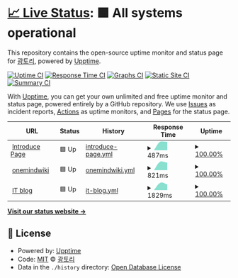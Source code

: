 # [📈 Live Status](https://status.gwto.cc): <!--live status--> **🟩 All systems operational**

This repository contains the open-source uptime monitor and status page for [광토리](https://gwangtori.com), powered by [Upptime](https://github.com/upptime/upptime).

[![Uptime CI](https://github.com/Gwangtori/upptime/workflows/Uptime%20CI/badge.svg)](https://github.com/Gwangtori/upptime/actions?query=workflow%3A%22Uptime+CI%22)
[![Response Time CI](https://github.com/Gwangtori/upptime/workflows/Response%20Time%20CI/badge.svg)](https://github.com/Gwangtori/upptime/actions?query=workflow%3A%22Response+Time+CI%22)
[![Graphs CI](https://github.com/Gwangtori/upptime/workflows/Graphs%20CI/badge.svg)](https://github.com/Gwangtori/upptime/actions?query=workflow%3A%22Graphs+CI%22)
[![Static Site CI](https://github.com/Gwangtori/upptime/workflows/Static%20Site%20CI/badge.svg)](https://github.com/Gwangtori/upptime/actions?query=workflow%3A%22Static+Site+CI%22)
[![Summary CI](https://github.com/Gwangtori/upptime/workflows/Summary%20CI/badge.svg)](https://github.com/Gwangtori/upptime/actions?query=workflow%3A%22Summary+CI%22)

With [Upptime](https://upptime.js.org), you can get your own unlimited and free uptime monitor and status page, powered entirely by a GitHub repository. We use [Issues](https://github.com/Gwangtori/upptime/issues) as incident reports, [Actions](https://github.com/Gwangtori/upptime/actions) as uptime monitors, and [Pages](https://status.gwto.cc) for the status page.

<!--start: status pages-->
<!-- This summary is generated by Upptime (https://github.com/upptime/upptime) -->
<!-- Do not edit this manually, your changes will be overwritten -->
<!-- prettier-ignore -->
| URL | Status | History | Response Time | Uptime |
| --- | ------ | ------- | ------------- | ------ |
| <img alt="" src="https://icons.duckduckgo.com/ip3/me.gwangtori.com.ico" height="13"> [Introduce Page](https://me.gwangtori.com) | 🟩 Up | [introduce-page.yml](https://github.com/Gwangtori/upptime/commits/HEAD/history/introduce-page.yml) | <details><summary><img alt="Response time graph" src="./graphs/introduce-page/response-time-week.png" height="20"> 487ms</summary><br><a href="https://status.gwto.cc/history/introduce-page"><img alt="Response time 487" src="https://img.shields.io/endpoint?url=https%3A%2F%2Fraw.githubusercontent.com%2FGwangtori%2Fupptime%2FHEAD%2Fapi%2Fintroduce-page%2Fresponse-time.json"></a><br><a href="https://status.gwto.cc/history/introduce-page"><img alt="24-hour response time 487" src="https://img.shields.io/endpoint?url=https%3A%2F%2Fraw.githubusercontent.com%2FGwangtori%2Fupptime%2FHEAD%2Fapi%2Fintroduce-page%2Fresponse-time-day.json"></a><br><a href="https://status.gwto.cc/history/introduce-page"><img alt="7-day response time 487" src="https://img.shields.io/endpoint?url=https%3A%2F%2Fraw.githubusercontent.com%2FGwangtori%2Fupptime%2FHEAD%2Fapi%2Fintroduce-page%2Fresponse-time-week.json"></a><br><a href="https://status.gwto.cc/history/introduce-page"><img alt="30-day response time 487" src="https://img.shields.io/endpoint?url=https%3A%2F%2Fraw.githubusercontent.com%2FGwangtori%2Fupptime%2FHEAD%2Fapi%2Fintroduce-page%2Fresponse-time-month.json"></a><br><a href="https://status.gwto.cc/history/introduce-page"><img alt="1-year response time 487" src="https://img.shields.io/endpoint?url=https%3A%2F%2Fraw.githubusercontent.com%2FGwangtori%2Fupptime%2FHEAD%2Fapi%2Fintroduce-page%2Fresponse-time-year.json"></a></details> | <details><summary><a href="https://status.gwto.cc/history/introduce-page">100.00%</a></summary><a href="https://status.gwto.cc/history/introduce-page"><img alt="All-time uptime 100.00%" src="https://img.shields.io/endpoint?url=https%3A%2F%2Fraw.githubusercontent.com%2FGwangtori%2Fupptime%2FHEAD%2Fapi%2Fintroduce-page%2Fuptime.json"></a><br><a href="https://status.gwto.cc/history/introduce-page"><img alt="24-hour uptime 100.00%" src="https://img.shields.io/endpoint?url=https%3A%2F%2Fraw.githubusercontent.com%2FGwangtori%2Fupptime%2FHEAD%2Fapi%2Fintroduce-page%2Fuptime-day.json"></a><br><a href="https://status.gwto.cc/history/introduce-page"><img alt="7-day uptime 100.00%" src="https://img.shields.io/endpoint?url=https%3A%2F%2Fraw.githubusercontent.com%2FGwangtori%2Fupptime%2FHEAD%2Fapi%2Fintroduce-page%2Fuptime-week.json"></a><br><a href="https://status.gwto.cc/history/introduce-page"><img alt="30-day uptime 100.00%" src="https://img.shields.io/endpoint?url=https%3A%2F%2Fraw.githubusercontent.com%2FGwangtori%2Fupptime%2FHEAD%2Fapi%2Fintroduce-page%2Fuptime-month.json"></a><br><a href="https://status.gwto.cc/history/introduce-page"><img alt="1-year uptime 100.00%" src="https://img.shields.io/endpoint?url=https%3A%2F%2Fraw.githubusercontent.com%2FGwangtori%2Fupptime%2FHEAD%2Fapi%2Fintroduce-page%2Fuptime-year.json"></a></details>
| <img alt="" src="https://icons.duckduckgo.com/ip3/onemind.gwto.cc.ico" height="13"> [onemindwiki](https://onemind.gwto.cc) | 🟩 Up | [onemindwiki.yml](https://github.com/Gwangtori/upptime/commits/HEAD/history/onemindwiki.yml) | <details><summary><img alt="Response time graph" src="./graphs/onemindwiki/response-time-week.png" height="20"> 821ms</summary><br><a href="https://status.gwto.cc/history/onemindwiki"><img alt="Response time 821" src="https://img.shields.io/endpoint?url=https%3A%2F%2Fraw.githubusercontent.com%2FGwangtori%2Fupptime%2FHEAD%2Fapi%2Fonemindwiki%2Fresponse-time.json"></a><br><a href="https://status.gwto.cc/history/onemindwiki"><img alt="24-hour response time 821" src="https://img.shields.io/endpoint?url=https%3A%2F%2Fraw.githubusercontent.com%2FGwangtori%2Fupptime%2FHEAD%2Fapi%2Fonemindwiki%2Fresponse-time-day.json"></a><br><a href="https://status.gwto.cc/history/onemindwiki"><img alt="7-day response time 821" src="https://img.shields.io/endpoint?url=https%3A%2F%2Fraw.githubusercontent.com%2FGwangtori%2Fupptime%2FHEAD%2Fapi%2Fonemindwiki%2Fresponse-time-week.json"></a><br><a href="https://status.gwto.cc/history/onemindwiki"><img alt="30-day response time 821" src="https://img.shields.io/endpoint?url=https%3A%2F%2Fraw.githubusercontent.com%2FGwangtori%2Fupptime%2FHEAD%2Fapi%2Fonemindwiki%2Fresponse-time-month.json"></a><br><a href="https://status.gwto.cc/history/onemindwiki"><img alt="1-year response time 821" src="https://img.shields.io/endpoint?url=https%3A%2F%2Fraw.githubusercontent.com%2FGwangtori%2Fupptime%2FHEAD%2Fapi%2Fonemindwiki%2Fresponse-time-year.json"></a></details> | <details><summary><a href="https://status.gwto.cc/history/onemindwiki">100.00%</a></summary><a href="https://status.gwto.cc/history/onemindwiki"><img alt="All-time uptime 100.00%" src="https://img.shields.io/endpoint?url=https%3A%2F%2Fraw.githubusercontent.com%2FGwangtori%2Fupptime%2FHEAD%2Fapi%2Fonemindwiki%2Fuptime.json"></a><br><a href="https://status.gwto.cc/history/onemindwiki"><img alt="24-hour uptime 100.00%" src="https://img.shields.io/endpoint?url=https%3A%2F%2Fraw.githubusercontent.com%2FGwangtori%2Fupptime%2FHEAD%2Fapi%2Fonemindwiki%2Fuptime-day.json"></a><br><a href="https://status.gwto.cc/history/onemindwiki"><img alt="7-day uptime 100.00%" src="https://img.shields.io/endpoint?url=https%3A%2F%2Fraw.githubusercontent.com%2FGwangtori%2Fupptime%2FHEAD%2Fapi%2Fonemindwiki%2Fuptime-week.json"></a><br><a href="https://status.gwto.cc/history/onemindwiki"><img alt="30-day uptime 100.00%" src="https://img.shields.io/endpoint?url=https%3A%2F%2Fraw.githubusercontent.com%2FGwangtori%2Fupptime%2FHEAD%2Fapi%2Fonemindwiki%2Fuptime-month.json"></a><br><a href="https://status.gwto.cc/history/onemindwiki"><img alt="1-year uptime 100.00%" src="https://img.shields.io/endpoint?url=https%3A%2F%2Fraw.githubusercontent.com%2FGwangtori%2Fupptime%2FHEAD%2Fapi%2Fonemindwiki%2Fuptime-year.json"></a></details>
| <img alt="" src="https://icons.duckduckgo.com/ip3/it.gwangtori.com.ico" height="13"> [IT blog](https://it.gwangtori.com) | 🟩 Up | [it-blog.yml](https://github.com/Gwangtori/upptime/commits/HEAD/history/it-blog.yml) | <details><summary><img alt="Response time graph" src="./graphs/it-blog/response-time-week.png" height="20"> 1829ms</summary><br><a href="https://status.gwto.cc/history/it-blog"><img alt="Response time 1829" src="https://img.shields.io/endpoint?url=https%3A%2F%2Fraw.githubusercontent.com%2FGwangtori%2Fupptime%2FHEAD%2Fapi%2Fit-blog%2Fresponse-time.json"></a><br><a href="https://status.gwto.cc/history/it-blog"><img alt="24-hour response time 1829" src="https://img.shields.io/endpoint?url=https%3A%2F%2Fraw.githubusercontent.com%2FGwangtori%2Fupptime%2FHEAD%2Fapi%2Fit-blog%2Fresponse-time-day.json"></a><br><a href="https://status.gwto.cc/history/it-blog"><img alt="7-day response time 1829" src="https://img.shields.io/endpoint?url=https%3A%2F%2Fraw.githubusercontent.com%2FGwangtori%2Fupptime%2FHEAD%2Fapi%2Fit-blog%2Fresponse-time-week.json"></a><br><a href="https://status.gwto.cc/history/it-blog"><img alt="30-day response time 1829" src="https://img.shields.io/endpoint?url=https%3A%2F%2Fraw.githubusercontent.com%2FGwangtori%2Fupptime%2FHEAD%2Fapi%2Fit-blog%2Fresponse-time-month.json"></a><br><a href="https://status.gwto.cc/history/it-blog"><img alt="1-year response time 1829" src="https://img.shields.io/endpoint?url=https%3A%2F%2Fraw.githubusercontent.com%2FGwangtori%2Fupptime%2FHEAD%2Fapi%2Fit-blog%2Fresponse-time-year.json"></a></details> | <details><summary><a href="https://status.gwto.cc/history/it-blog">100.00%</a></summary><a href="https://status.gwto.cc/history/it-blog"><img alt="All-time uptime 100.00%" src="https://img.shields.io/endpoint?url=https%3A%2F%2Fraw.githubusercontent.com%2FGwangtori%2Fupptime%2FHEAD%2Fapi%2Fit-blog%2Fuptime.json"></a><br><a href="https://status.gwto.cc/history/it-blog"><img alt="24-hour uptime 100.00%" src="https://img.shields.io/endpoint?url=https%3A%2F%2Fraw.githubusercontent.com%2FGwangtori%2Fupptime%2FHEAD%2Fapi%2Fit-blog%2Fuptime-day.json"></a><br><a href="https://status.gwto.cc/history/it-blog"><img alt="7-day uptime 100.00%" src="https://img.shields.io/endpoint?url=https%3A%2F%2Fraw.githubusercontent.com%2FGwangtori%2Fupptime%2FHEAD%2Fapi%2Fit-blog%2Fuptime-week.json"></a><br><a href="https://status.gwto.cc/history/it-blog"><img alt="30-day uptime 100.00%" src="https://img.shields.io/endpoint?url=https%3A%2F%2Fraw.githubusercontent.com%2FGwangtori%2Fupptime%2FHEAD%2Fapi%2Fit-blog%2Fuptime-month.json"></a><br><a href="https://status.gwto.cc/history/it-blog"><img alt="1-year uptime 100.00%" src="https://img.shields.io/endpoint?url=https%3A%2F%2Fraw.githubusercontent.com%2FGwangtori%2Fupptime%2FHEAD%2Fapi%2Fit-blog%2Fuptime-year.json"></a></details>

<!--end: status pages-->

[**Visit our status website →**](https://status.gwto.cc)

## 📄 License

- Powered by: [Upptime](https://github.com/upptime/upptime)
- Code: [MIT](./LICENSE) © [광토리](https://gwangtori.com)
- Data in the `./history` directory: [Open Database License](https://opendatacommons.org/licenses/odbl/1-0/)
